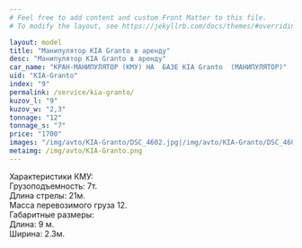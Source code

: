 ```yaml
---
# Feel free to add content and custom Front Matter to this file.
# To modify the layout, see https://jekyllrb.com/docs/themes/#overriding-theme-defaults

layout: model
title: "Манипулятор KIA Granto в аренду"
desc: "Манипулятор KIA Granto в аренду"
car_name: "КРАН-МАНИПУЛЯТОР (КМУ) НА  БАЗЕ KIA Granto  (МАНИПУЛЯТОР)"
uid: "KIA-Granto"
index: "9"
permalink: /service/kia-granto/
kuzov_l: "9"
kuzov_w: "2,3"
tonnage: "12"
tonnage_s: "7"
price: "1700"
images: "/img/avto/KIA-Granto/DSC_4602.jpg|/img/avto/KIA-Granto/DSC_4605.jpg|/img/avto/KIA-Granto/DSC_4612.jpg"
metaimg: /img/avto/KIA-Granto.png
---
```


Характеристики КМУ:  
Грузоподъемность: 7т.  
Длина стрелы: 21м.  
Масса перевозимого груза 12.  
Габаритные размеры:  
Длина: 9 м.  
Ширина: 2.3м.  
